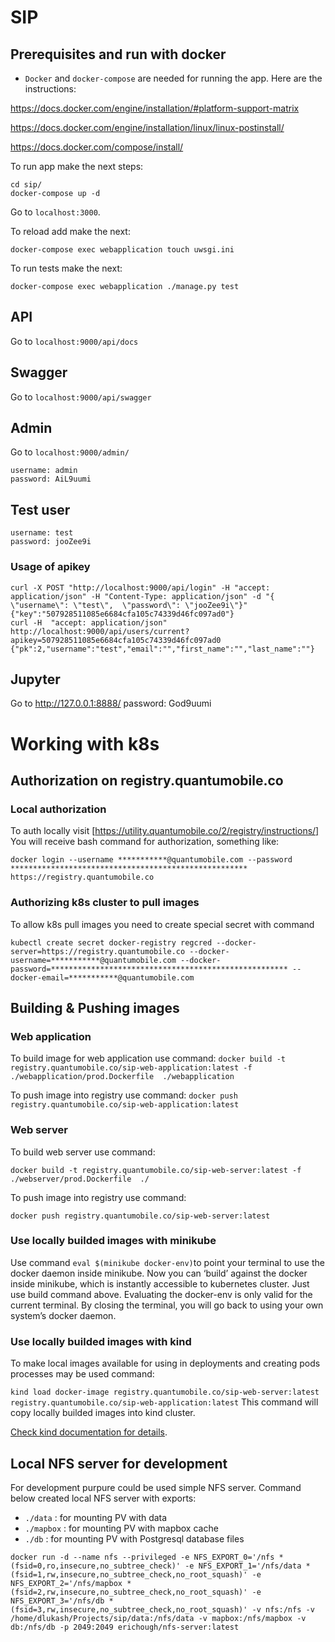 # SIP


## Prerequisites and run with docker
* `Docker` and `docker-compose` are needed for running the app. Here are the instructions:

https://docs.docker.com/engine/installation/#platform-support-matrix

https://docs.docker.com/engine/installation/linux/linux-postinstall/

https://docs.docker.com/compose/install/

To run app make the next steps:
```
cd sip/
docker-compose up -d
```
Go to `localhost:3000`.

To reload add make the next:
```
docker-compose exec webapplication touch uwsgi.ini
```

To run tests make the next:
```
docker-compose exec webapplication ./manage.py test
```

## API
Go to  `localhost:9000/api/docs`

## Swagger
Go to  `localhost:9000/api/swagger`


## Admin
Go to  `localhost:9000/admin/`
```
username: admin
password: AiL9uumi
```


## Test user

```
username: test
password: jooZee9i
```

### Usage of apikey

```
curl -X POST "http://localhost:9000/api/login" -H "accept: application/json" -H "Content-Type: application/json" -d "{  \"username\": \"test\",  \"password\": \"jooZee9i\"}"
{"key":"507928511085e6684cfa105c74339d46fc097ad0"}
curl -H  "accept: application/json" http://localhost:9000/api/users/current?apikey=507928511085e6684cfa105c74339d46fc097ad0
{"pk":2,"username":"test","email":"","first_name":"","last_name":""}
```


## Jupyter
Go to http://127.0.0.1:8888/
password: God9uumi

# Working with k8s

## Authorization on registry.quantumobile.co

### Local authorization

To auth locally visit [https://utility.quantumobile.co/2/registry/instructions/]
You will receive bash command for authorization, something like:

`docker login --username ***********@quantumobile.com --password ***************************************************** https://registry.quantumobile.co`

### Authorizing k8s cluster to pull images

To allow k8s pull images you need to create special secret with command

`kubectl create secret docker-registry regcred --docker-server=https://registry.quantumobile.co --docker-username=***********@quantumobile.com --docker-password=***************************************************** --docker-email=***********@quantumobile.com`

## Building & Pushing images

### Web application

To build image for web application use command:
`docker build -t registry.quantumobile.co/sip-web-application:latest -f ./webapplication/prod.Dockerfile  ./webapplication`

To push image into registry use command:
`docker push registry.quantumobile.co/sip-web-application:latest`

### Web server

To build web server use command:

`docker build -t registry.quantumobile.co/sip-web-server:latest -f ./webserver/prod.Dockerfile  ./`

To push image into registry use command:

`docker push registry.quantumobile.co/sip-web-server:latest`

### Use locally builded images with minikube

Use command `eval $(minikube docker-env)`to point your terminal to use the docker daemon inside minikube. Now you can ‘build’ against the docker inside minikube, which is instantly accessible to kubernetes cluster. Just use build command above. Evaluating the docker-env is only valid for the current terminal. By closing the terminal, you will go back to using your own system’s docker daemon.

###  Use locally builded images with kind

To make local images available for using in deployments and creating pods processes may be used command:

`kind load docker-image registry.quantumobile.co/sip-web-server:latest registry.quantumobile.co/sip-web-application:latest`
This command will copy locally builded images into kind cluster.

[Check kind documentation for details](https://kind.sigs.k8s.io/docs/user/quick-start/#loading-an-image-into-your-cluster).

## Local NFS server for development

For development purpure could be used simple NFS server.
Command below created local NFS server with exports:
 - `./data` : for mounting PV with data 
 - `./mapbox` : for mounting PV with mapbox cache
 - `./db` : for mounting PV with Postgresql database files

`docker run -d --name nfs --privileged -e NFS_EXPORT_0='/nfs *(fsid=0,ro,insecure,no_subtree_check)' -e NFS_EXPORT_1='/nfs/data *(fsid=1,rw,insecure,no_subtree_check,no_root_squash)' -e NFS_EXPORT_2='/nfs/mapbox *(fsid=2,rw,insecure,no_subtree_check,no_root_squash)' -e NFS_EXPORT_3='/nfs/db *(fsid=3,rw,insecure,no_subtree_check,no_root_squash)' -v nfs:/nfs -v /home/dlukash/Projects/sip/data:/nfs/data -v mapbox:/nfs/mapbox -v db:/nfs/db -p 2049:2049 erichough/nfs-server:latest`